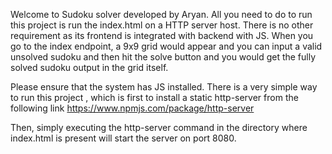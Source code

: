 Welcome to Sudoku solver developed by Aryan. All you need to do to run this project is run the index.html on a HTTP server host. There is no other requirement as its frontend is integrated with backend with JS. When you go to the index endpoint, a 9x9 grid would appear and you can input a valid unsolved sudoku and then hit the solve button and you would get the fully solved sudoku output in the grid itself.

Please ensure that the system has JS installed.
There is a very simple way to run this project , which is first to install a static http-server from the following link
https://www.npmjs.com/package/http-server

Then, simply executing the http-server command in the directory where index.html is present will start the server on port 8080.
